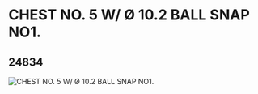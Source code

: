 # CHEST NO. 5 W/ Ø 10.2 BALL SNAP NO1.
## 24834
![CHEST NO. 5 W/ Ø 10.2 BALL SNAP NO1.](https://lc-www-live-s.legocdn.com/media/bricks/5/2/6135219.jpg)